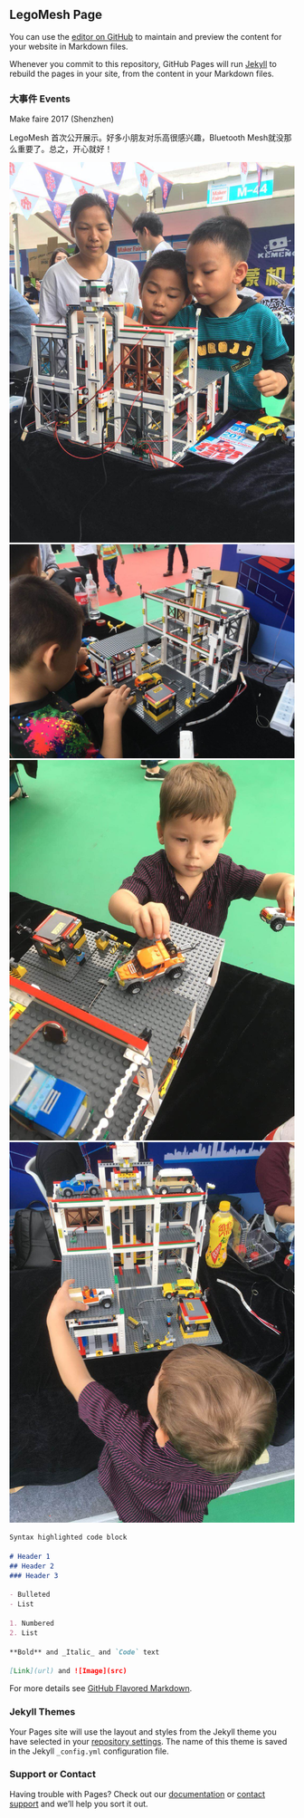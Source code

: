 ## LegoMesh Page

You can use the [editor on GitHub](https://github.com/overheat/legomesh/edit/master/index.md) to maintain and preview the content for your website in Markdown files.

Whenever you commit to this repository, GitHub Pages will run [Jekyll](https://jekyllrb.com/) to rebuild the pages in your site, from the content in your Markdown files.

### 大事件 Events

Make faire 2017 (Shenzhen)

LegoMesh 首次公开展示。好多小朋友对乐高很感兴趣，Bluetooth Mesh就没那么重要了。总之，开心就好！


![MF1](images/MF2017/MF1.jpg)
![MF2](images/MF2017/MF2.jpg)
![MF3](images/MF2017/MF3.jpg)
![MF4](images/MF2017/MF4.jpg)


```markdown
Syntax highlighted code block

# Header 1
## Header 2
### Header 3

- Bulleted
- List

1. Numbered
2. List

**Bold** and _Italic_ and `Code` text

[Link](url) and ![Image](src)
```

For more details see [GitHub Flavored Markdown](https://guides.github.com/features/mastering-markdown/).

### Jekyll Themes

Your Pages site will use the layout and styles from the Jekyll theme you have selected in your [repository settings](https://github.com/overheat/legomesh/settings). The name of this theme is saved in the Jekyll `_config.yml` configuration file.

### Support or Contact

Having trouble with Pages? Check out our [documentation](https://help.github.com/categories/github-pages-basics/) or [contact support](https://github.com/contact) and we’ll help you sort it out.
